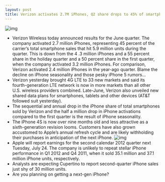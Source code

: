 ```yaml
---
layout: post
title: Verizon activates 2.7M iPhones, Q2 share drops to 45% of smartphones
---
```

![img](http://media.idownloadblog.com/wp-content/uploads/2012/03/iPhone-4S-Verizon-LTE.jpg)
* Verizon Wireless today announced results for the June quarter. The company activated 2.7 million iPhones, representing 45 percent of the carrier’s total smartphone sales that hit 5.9 million units during the quarter. This is down from the 4 .3 million iPhones and a 55 percent share in the holiday quarter and a 50 percent share in the first quarter, when the company activated 3.2 million iPhones. For comparison, Verizon activated 2.4 million iPhones in the year-ago quarter. Blame the decline on iPhone seasonality and those pesky iPhone 5 rumors…
* Verizon yesterday brought 4G LTE to 33 new markets and said its fourth-generation LTE network is now in more markets than all other U.S. wireless providers combined. Late-June, Verizon also unveiled new shared data plans for smartphones, tablets and other devices (AT&T followed suit yesterday).
* The sequential and annual drop in the iPhone share of total smartphones sold by Verizon and the half a million drop in iPhone activations compared to the first quarter is the result of iPhone seasonality.
* The iPhone 4S is now over nine months old and less attractive as a sixth-generation revision looms. Customers have also grown accustomed to Apple’s annual refresh cycle and are likely withholding their purchases in anticipation of the next iPhone.
![img](http://media.idownloadblog.com/wp-content/uploads/2012/07/Verizon-Q212.jpg)
* Apple will report earnings for the second calendar 2012 quarter next Tuesday, July 24. The company is unlikely to repeat stellar iPhone performance in Q1 2012 and Q4 2011, when it sold 35.1 million and 37.1 million iPhone units, respectively.
* Analysts are expecting Cupertino to report second-quarter iPhone sales just shy of 30 million units.
* Are you planning on getting a next-gen iPhone?

